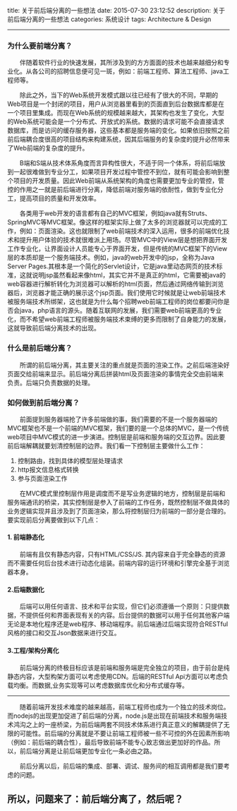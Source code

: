 title: 关于前后端分离的一些想法
date: 2015-07-30 23:12:52
description: 关于前后端分离的一些想法
categories: 系统设计
tags: Architecture & Design

---
### 为什么要前端分离？

　　伴随着软件行业的快速发展，其所涉及到的方方面面的技术也越来越细分和专业化。从各公司的招聘信息便可见一斑，例如：前端工程师、算法工程师、java工程师等。
   
　　除此之外，当下的Web系统开发模式跟以往已经有了很大的不同，早期的Web项目是一个封闭的项目，用户从浏览器里看到的页面直到后台数据库都是在一个项目里集成。而现在Web系统的规模越来越大，其架构也发生了变化，大型的Web系统可能会是一个分布式、开放式的系统。数据的请求可能不会直接请求数据库，而是访问的缓存服务器，这些基本都是服务端的变化。如果依旧按照之前前后端耦合度很高的项目结构来构建系统，因其后端服务的复杂度的提升必然带来了Web前端的复杂度的提升。
   
　　B端和S端从技术体系角度而言异构性很大，不适于同一个体系，将前后端放到一起很难做到专业分工，如果项目开发过程中管控不到位，就有可能会影响到整个项目的开发质量。因此Web前端从系统架构的角度也需要更加专业的管控，管控的作用之一就是前后端进行分离，降低前端对服务端的依耐性，做到专业化分工，提高项目的质量和开发效率。
   
　　各类用于web开发的语言都有自己的MVC框架，例如java就有Struts、SpringMVC等MVC框架。像这样的框架实际上做了太多的浏览器就可以完成的工作，例如：页面渲染。这也就限制了web前端技术的深入运用，很多的前端优化技术和提升用户体验的技术就很难派上用场。尽管MVC中的View层是想把界面开发工作专业化，让界面设计人员能专心于界面开发，但是传统的MVC框架下的View层的本质却是一个服务端技术。例如，java的web开发中的jsp，全称为Java Server Pages.其根本是一个简化的Servlet设计，它是java里动态网页的技术标准，这就说明jsp虽然看起来像html，其实它并不是真正的html，它需要被java的web容器进行解析转化为浏览器可以解析的html页面，然后通过网络传输到浏览器后，浏览器才能正确的展示这个jsp页面。我们使用它时候就是让web前端技术被服务端技术所绑架，这也就是为什么每个招聘web前端工程师的岗位都要问你是否会java，php语言的源头。随着互联网的发展，我们需要web前端更高的专业化，而不希望web前端工程师被服务端技术束缚的更多而限制了自身能力的发展，这就导致前后端分离技术的出现。
   
### 什么是前后端分离？
　　所谓的前后端分离，其主要关注的重点就是页面的渲染工作。之前后端渲染好页面交给前端来显示。前后端分离后拼装html及页面渲染的事情完全交由前端来负责。后端只负责数据的处理。
   
### 如何做到前后端分离？
　　前面提到服务器端抢了许多前端做的事，我们需要的不是一个服务器端的MVC框架也不是一个前端的MVC框架，我们要的是一个总体的MVC，是一个传统web项目中MVC模式的进一步演进。控制层是前端和服务端的交互边界。因此要前后端解耦就要划清控制层的边界。我们看一下控制层主要做什么工作：
   1. 控制路由，找到具体的模型层处理请求
   2. http报文信息格式转换
   3. 参与页面渲染工作
   
   
　　在MVC模式里控制层作用是调度而不是写业务逻辑的地方，控制层是前端和服务端通讯的桥梁，其实控制层是参入了前端的工作任务，既然控制层不做具体的业务逻辑实现并且涉及到了页面渲染，那么将控制层归为前端的一部分是合理的。
   要实现前后分离要做到以下几点：
   #### 1. 前端静态化
　　前端有且仅有静态内容，只有HTML/CSS/JS. 其内容来自于完全静态的资源而不需要任何后台技术进行动态化组装。前端内容的运行环境和引擎完全基于浏览器本身。
   #### 2.后端数据化
　　后端可以用任何语言、技术和平台实现，但它们必须遵循一个原则：只提供数据，不提供任何和界面表现有关的内容。后台提供的数据可以用于任何其他客户端无论是本地化程序还是web程序、移动端程序。前后端通过后端实现符合RESTful风格的接口和交互Json数据来进行交互。
   #### 3.工程/架构分离化
　　前后端分离的终极目标应该是前端和服务端是完全独立的项目，由于前台是纯静态内容，大型构架方面可以考虑使用CDN。后端的RESTful Api方面可以考虑负载均衡。而数据,业务实现等可以考虑数据库优化和分布式缓存等。
   
-----

　　随着前端开发技术难度的越来越高，前端工程师也成为一个独立的技术岗位。而nodejs的出现更加促进了前后端的分离，node.js是出现在前端技术和服务端技术鸿沟之上的一座桥梁，为前后端两套不同技术体系进行真正意义的解耦提供了无限的可能性。前后端的分离就是不要让前端工程师被一些不可控的外在因素所影响（例如：前后端的耦合性），最后导致前端不能专心致志做出更加好的作品。所以，前后端分离是让前后端更加专业化一条必由之路。

　　前后分离以后，前后端的集成、部署、调试、服务间的相互调用都是我们要考虑的问题。

## 所以，问题来了：前后端分离了，然后呢？


